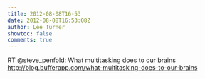 ```yaml
---
title: 2012-08-08T16-53
date: 2012-08-08T16:53:08Z
author: Lee Turner
showtoc: false
comments: true
---
```


RT @steve_penfold: What multitasking does to our brains http://blog.bufferapp.com/what-multitasking-does-to-our-brains

